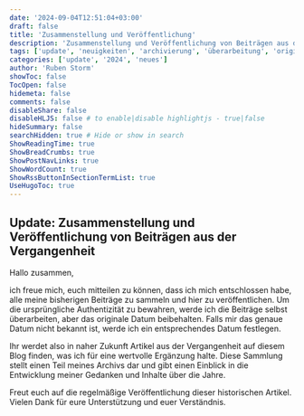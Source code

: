 ```yaml
---
date: '2024-09-04T12:51:04+03:00'
draft: false
title: 'Zusammenstellung und Veröffentlichung'
description: 'Zusammenstellung und Veröffentlichung von Beiträgen aus der Vergangenheit'
tags: ['update', 'neuigkeiten', 'archivierung', 'überarbeitung', 'originaldaten', 'historische artikel', 'veröffentlichung', 'sammlung', 'einblick']
categories: ['update', '2024', 'neues']
author: 'Ruben Storm'
showToc: false
TocOpen: false
hidemeta: false
comments: false
disableShare: false
disableHLJS: false # to enable|disable highlightjs - true|false
hideSummary: false
searchHidden: true # Hide or show in search
ShowReadingTime: true
ShowBreadCrumbs: true
ShowPostNavLinks: true
ShowWordCount: true
ShowRssButtonInSectionTermList: true
UseHugoToc: true
---
```


## Update: Zusammenstellung und Veröffentlichung von Beiträgen aus der Vergangenheit

Hallo zusammen, 

ich freue mich, euch mitteilen zu können, dass ich mich entschlossen habe, alle meine bisherigen Beiträge zu sammeln und hier zu veröffentlichen. Um die ursprüngliche Authentizität zu bewahren, werde ich die Beiträge selbst überarbeiten, aber das originale Datum beibehalten. Falls mir das genaue Datum nicht bekannt ist, werde ich ein entsprechendes Datum festlegen.

Ihr werdet also in naher Zukunft Artikel aus der Vergangenheit auf diesem Blog finden, was ich für eine wertvolle Ergänzung halte. Diese Sammlung stellt einen Teil meines Archivs dar und gibt einen Einblick in die Entwicklung meiner Gedanken und Inhalte über die Jahre.

Freut euch auf die regelmäßige Veröffentlichung dieser historischen Artikel. Vielen Dank für eure Unterstützung und euer Verständnis.


